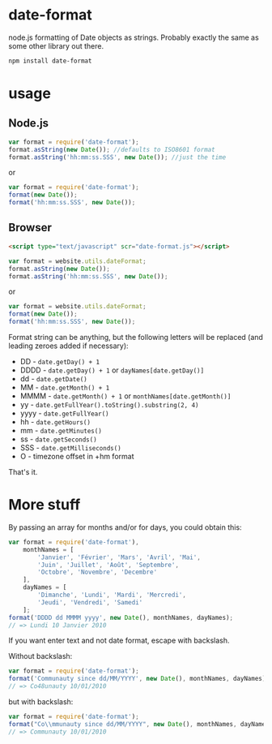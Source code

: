 date-format
===========

node.js formatting of Date objects as strings. Probably exactly the same as some other library out there.

```sh
npm install date-format
```

usage
=====

Node.js
-------

```js
var format = require('date-format');
format.asString(new Date()); //defaults to ISO8601 format
format.asString('hh:mm:ss.SSS', new Date()); //just the time
```

or

```js
var format = require('date-format');
format(new Date());
format('hh:mm:ss.SSS', new Date());
```


Browser
-------
```html
<script type="text/javascript" scr="date-format.js"></script>
```

```js
var format = website.utils.dateFormat;
format.asString(new Date());
format.asString('hh:mm:ss.SSS', new Date());
```

or

```js
var format = website.utils.dateFormat;
format(new Date());
format('hh:mm:ss.SSS', new Date());
```

Format string can be anything, but the following letters will be replaced (and leading zeroes added if necessary):
* DD - `date.getDay() + 1`
* DDDD - `date.getDay() + 1` or `dayNames[date.getDay()]`
* dd - `date.getDate()`
* MM - `date.getMonth() + 1`
* MMMM - `date.getMonth() + 1` or `monthNames[date.getMonth()]`
* yy - `date.getFullYear().toString().substring(2, 4)`
* yyyy - `date.getFullYear()`
* hh - `date.getHours()`
* mm - `date.getMinutes()`
* ss - `date.getSeconds()`
* SSS - `date.getMilliseconds()`
* O - timezone offset in +hm format

That's it.



More stuff
==========

By passing an array for months and/or for days, you could obtain this:

```js
var format = require('date-format'),
	monthNames = [
		'Janvier', 'Février', 'Mars', 'Avril', 'Mai', 
		'Juin', 'Juillet', 'Août', 'Septembre', 
		'Octobre', 'Novembre', 'Decembre'
	],
	dayNames = [
		'Dimanche', 'Lundi', 'Mardi', 'Mercredi', 
		'Jeudi', 'Vendredi', 'Samedi'
	];
format('DDDD dd MMMM yyyy', new Date(), monthNames, dayNames); 
// => Lundi 10 Janvier 2010
```

If you want enter text and not date format, escape with backslash.

Without backslash:

```js
var format = require('date-format');
format('Communauty since dd/MM/YYYY', new Date(), monthNames, dayNames); 
// => Co48unauty 10/01/2010
```

but with backslash:

```js
var format = require('date-format');
format("Co\\mmunauty since dd/MM/YYYY", new Date(), monthNames, dayNames); 
// => Communauty 10/01/2010
```